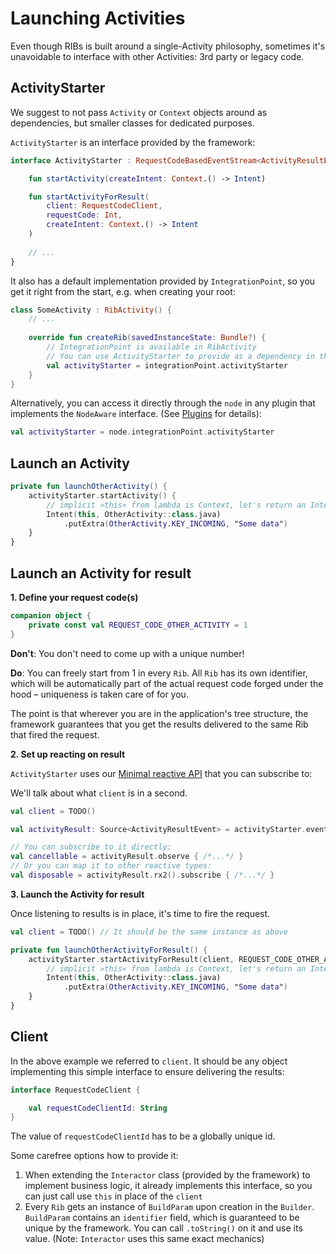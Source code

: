 # Launching Activities

Even though RIBs is built around a single-Activity philosophy, sometimes it's unavoidable to interface with other Activities: 3rd party or legacy code.



## ActivityStarter

We suggest to not pass `Activity` or `Context` objects around as dependencies, but smaller classes for dedicated purposes.

`ActivityStarter` is an interface provided by the framework:

```kotlin
interface ActivityStarter : RequestCodeBasedEventStream<ActivityResultEvent> {

    fun startActivity(createIntent: Context.() -> Intent)

    fun startActivityForResult(
        client: RequestCodeClient,
        requestCode: Int,
        createIntent: Context.() -> Intent
    )
    
    // ...
}
```

It also has a default implementation provided by `IntegrationPoint`, so you get it right from the start, e.g. when creating your root:

```kotlin
class SomeActivity : RibActivity() {
    // ...
    
    override fun createRib(savedInstanceState: Bundle?) {
        // IntegrationPoint is available in RibActivity
        // You can use ActivityStarter to provide as a dependency in the tree
        val activityStarter = integrationPoint.activityStarter
    }
}
```

Alternatively, you can access it directly through the `node` in any plugin that implements the `NodeAware` interface. (See [Plugins](../basics/plugins.md) for details):

```kotlin
val activityStarter = node.integrationPoint.activityStarter
```



## Launch an Activity


```kotlin
private fun launchOtherActivity() {
    activityStarter.startActivity() {
        // implicit »this« from lambda is Context, let's return an Intent
        Intent(this, OtherActivity::class.java)
            .putExtra(OtherActivity.KEY_INCOMING, "Some data")
    }
}
```



## Launch an Activity for result

**1. Define your request code(s)**


```kotlin
companion object {
    private const val REQUEST_CODE_OTHER_ACTIVITY = 1
}
```

**Don't**: You don't need to come up with a unique number!

**Do**: You can freely start from 1 in every `Rib`. All `Rib` has its own identifier, which will be automatically part of the actual request code forged under the hood – uniqueness is taken care of for you.

The point is that wherever you are in the application's tree structure, the framework guarantees that you get the results delivered to the same Rib that fired the request.


**2. Set up reacting on result**

`ActivityStarter` uses our [Minimal reactive API](../extras/minimal-reactive-api.md) that you can subscribe to:

We'll talk about what `client` is in a second.

```kotlin
val client = TODO()

val activityResult: Source<ActivityResultEvent> = activityStarter.events(client)

// You can subscribe to it directly:
val cancellable = activityResult.observe { /*...*/ }
// Or you can map it to other reactive types:
val disposable = activityResult.rx2().subscribe { /*...*/ }
```

**3. Launch the Activity for result**

Once listening to results is in place, it's time to fire the request.

```kotlin
val client = TODO() // It should be the same instance as above

private fun launchOtherActivityForResult() {
    activityStarter.startActivityForResult(client, REQUEST_CODE_OTHER_ACTIVITY) {
        // implicit »this« from lambda is Context, let's return an Intent
        Intent(this, OtherActivity::class.java)
            .putExtra(OtherActivity.KEY_INCOMING, "Some data")
    }
}
```


## Client

In the above example we referred to `client`. It should be any object implementing this simple interface to ensure delivering the results:

```kotlin
interface RequestCodeClient {

    val requestCodeClientId: String
}
```

The value of `requestCodeClientId` has to be a globally unique id. 

Some carefree options how to provide it:

1. When extending the `Interactor` class (provided by the framework) to implement business logic, it already implements this interface, so you can just call use `this` in place of the `client`
2. Every `Rib` gets an instance of `BuildParam` upon creation in the `Builder`. `BuildParam` contains an `identifier` field, which is guaranteed to be unique by the framework. You can call `.toString()` on it and use its value. (Note: `Interactor` uses this same exact mechanics)




